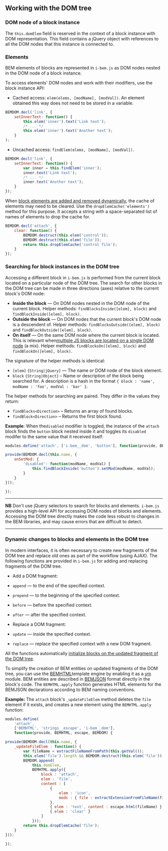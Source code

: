 <a name="dom"></a>

Working with the DOM tree
-------------------------

<a name="domElem"></a>

### DOM node of a block instance

The `this.domElem` field is reserved in the context of a block instance with DOM representation. This field contains a jQuery object with references to all the DOM nodes that this instance is connected to.

<a name="elem-api"></a>

### Elements

BEM elements of blocks are represented in `i-bem.js` as DOM nodes nested in the DOM node of a block instance.

To access elements' DOM nodes and work with their modifiers, use the block instance API:

-   Cached access: `elem(elems, [modName], [modVal])`. An element
    obtained this way does not need to be stored in a variable.

```js
BEMDOM.decl('link', {
    setInnerText: function() {
        this.elem('inner').text('Link text');
        /* ... */
        this.elem('inner').text('Another text');
    }
);
```

-   Uncached access: `findElem(elems, [modName], [modVal])`.

```js
BEMDOM.decl('link', {
    setInnerText: function() {
        var inner = this.findElem('inner');
        inner.text('Link text');
        /* ... */
        inner.text('Another text');
    }
});
```

When [block elements are added and removed dynamically](#block-elements-are-added-and-removed-dynamically), the cache of elements
may need to be cleared. Use the `dropElemCache('elements')` method for this purpose. It accepts a string with a space-separated list of names of elements to drop the cache for.

```js
BEMDOM.decl('attach', {
    clear: function() {
        BEMDOM.destruct(this.elem('control'));
        BEMDOM.destruct(this.elem('file'));
        return this.dropElemCache('control file');
    }
});
```

<a name="api-find"></a>

### Searching for block instances in the DOM tree

Accessing a different block in `i-bem.js` is performed from the current block
located on a particular node of the DOM tree. The search for other blocks in
the DOM tree can be made in three directions (axes) relative to
the current block's DOM node:

-   **Inside the block** — On DOM nodes nested in the DOM node of the current block. Helper methods: `findBlocksInside([elem], block)` and `findBlockInside([elem], block)`.
-   **Outside the block** — On DOM nodes that the current block's DOM node
    is a descendent of. Helper methods: `findBlocksOutside([elem], block)` and `findBlockOutside([elem], block)`.
-   **On itself** — On the same DOM node where the current block is located. This is relevant when[multiple JS blocks are located on a single DOM node](i-bem-js-html-binding.en.md#multiple-js-blocks-are-located-on-a-single-dom-node) (a mix). Helper methods: `findBlocksOn([elem], block)` and `findBlockOn([elem], block)`.

The signature of the helper methods is identical:

-   `[elem]` `{String|jQuery}` — The name or DOM node of the block element.
-   `block` `{String|Object}` – Name or description of the block being searched for. A description is a hash in the format `{ block : 'name', modName : 'foo', modVal : 'bar' }`.

The helper methods for searching are paired. They differ in the values they return:

-   `findBlocks<Direction>` – Returns an array of found blocks.
-   `findBlock<Direction>` – Returns the first block found.

**Example**: When the`disabled` modifier is toggled, the instance of the
`attach` block finds the `button` block nested inside it and toggles its
`disabled` modifer to the same value that it received itself:

```js
modules.define('attach', ['i-bem__dom', 'button'], function(provide, BEMDOM) {

provide(BEMDOM.decl(this.name, {
    onSetMod: {
        'disabled': function(modName, modVal) {
            this.findBlockInside('button').setMod(modName, modVal);
        }
    }
}));

});
```

------------------------------------------------------------------------

**NB** Don't use jQuery selectors to search for blocks and elements.
`i-bem.js` provides a high-level API for accessing DOM nodes of blocks and elements. Accessing the DOM tree directly makes the code less robust to changes in the BEM libraries, and may cause errors that are difficult to detect.

------------------------------------------------------------------------

<a name="dynamic"></a>

### Dynamic changes to blocks and elements in the DOM tree

In modern interfaces, it is often necessary to create new
fragments of the DOM tree and replace old ones as part of the workflow (using AJAX). The following functions
are provided in `i-bem.js` for adding and replacing
fragments of the DOM tree.

-   Add a DOM fragment:

-   `append` — to the end of the specified context.
-   `prepend` — to the beginning of the specified context.
-   `before` — before the specified context.
-   `after` — after the specified context.

-   Replace a DOM fragment:

-   `update` — inside the specified context.
-   `replace` — replace the specified context with a new DOM fragment.

All the functions automatically [initialize blocks on the updated fragment of the DOM tree](i-bem-js-init.en.md#initialize-blocks-on-the-updated-fragment-of-the-dom-tree).

To simplify the creation of BEM entities on updated fragments
of the DOM tree, you can use the
[BEMHTML](https://en.bem.info/technology/bemhtml/current/intro/)template engine by enabling
it as a [ym](https://github.com/ymaps/modules) module. BEM entities are described in
[BEMJSON](https://en.bem.info/technology/bemjson/current/bemjson/)
 format directly in the block's code. The `BEMHTML.apply` function generates
HTML elements for the BEMJSON declarations according to
BEM naming conventions.

**Example:** The `attach` block's `_updateFileElem` method deletes the `file` element if it exists, and creates a new element using the `BEMHTML.apply` function:

```js
modules.define(
    'attach',
    ['BEMHTML', 'strings__escape', 'i-bem__dom'],
    function(provide, BEMHTML, escape, BEMDOM) {

provide(BEMDOM.decl(this.name, {
    _updateFileElem : function() {
        var fileName = extractFileNameFromPath(this.getVal());
        this.elem('file').length && BEMDOM.destruct(this.elem('file'));
        BEMDOM.append(
            this.domElem,
            BEMHTML.apply({
                block : 'attach',
                elem : 'file',
                content : [
                    {
                        elem : 'icon',
                        mods : { file : extractExtensionFromFileName(fileName) }
                    },
                    { elem : 'text', content : escape.html(fileName) },
                    { elem : 'clear' }
                ]
            }));
        return this.dropElemCache('file');
    }
}));

});
```
